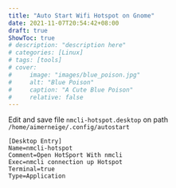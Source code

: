 ```yaml
---
title: "Auto Start Wifi Hotspot on Gnome"
date: 2021-11-07T20:54:42+08:00
draft: true
ShowToc: true
# description: "description here"
# categories: [Linux]
# tags: [tools]
# cover:
#     image: "images/blue_poison.jpg"
#     alt: "Blue Poison"
#     caption: "A Cute Blue Poison"
#     relative: false
---
```


Edit and save file `nmcli-hotspot.desktop` on path `/home/aimerneige/.config/autostart`

```desktop
[Desktop Entry]
Name=nmcli-hotspot
Comment=Open HotSport With nmcli
Exec=nmcli connection up Hotspot
Terminal=true
Type=Application
```
